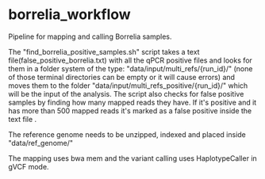 # borrelia_workflow

Pipeline for mapping and calling Borrelia samples.

The "find_borrelia_positive_samples.sh" script takes a text file(false_positive_borrelia.txt) with all the qPCR positive files and looks for them in a folder system of the type: "data/input/multi_refs/{run_id}/"
(none of those terminal directories can be empty or it will cause errors) and moves them to the folder "data/input/multi_refs_positive/{run_id}/"
which will be the input of the analysis. The script also checks for false positive samples by finding how many mapped reads they have. 
If it's positive and it has more than 500 mapped reads it's marked as a false positive inside the text file <xxx>.

The reference genome needs to be unzipped, indexed and placed inside "data/ref_genome/"

The mapping uses bwa mem and the variant calling uses HaplotypeCaller in gVCF mode.
